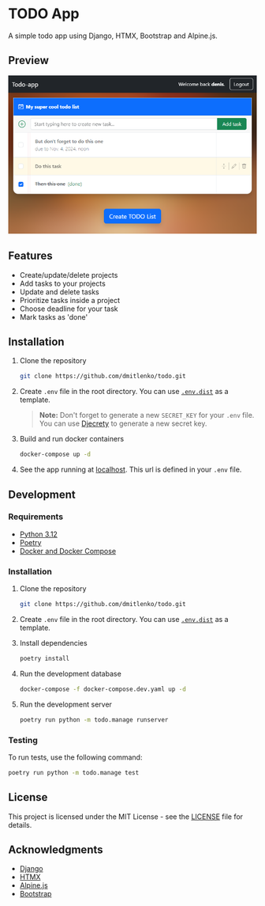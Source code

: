 # TODO App

A simple todo app using Django, HTMX, Bootstrap and Alpine.js.

## Preview

![Preview](docs/preview.png)

## Features

- Create/update/delete projects
- Add tasks to your projects
- Update and delete tasks
- Prioritize tasks inside a project
- Choose deadline for your task
- Mark tasks as 'done'

## Installation

1. Clone the repository

    ```bash
    git clone https://github.com/dmitlenko/todo.git
    ```

2. Create `.env` file in the root directory. You can use [`.env.dist`](./.env.dist) as a template.

    > **Note:** Don't forget to generate a new `SECRET_KEY` for your `.env` file.
    > You can use [Djecrety](https://djecrety.ir/) to generate a new secret key.

3. Build and run docker containers

    ```bash
    docker-compose up -d
    ```

4. See the app running at [localhost](http://localhost/). This url is defined in your `.env` file.

## Development

### Requirements

- [Python 3.12](https://www.python.org/downloads/)
- [Poetry](https://python-poetry.org/)
- [Docker and Docker Compose](https://docs.docker.com/get-docker/)

### Installation

1. Clone the repository

    ```bash
    git clone https://github.com/dmitlenko/todo.git
    ```

2. Create `.env` file in the root directory. You can use [`.env.dist`](./.env.dist) as a template.

3. Install dependencies

    ```bash
    poetry install
    ```

4. Run the development database

    ```bash
    docker-compose -f docker-compose.dev.yaml up -d
    ```

4. Run the development server

    ```bash
    poetry run python -m todo.manage runserver
    ```

### Testing

To run tests, use the following command:

```bash
poetry run python -m todo.manage test
```

## License

This project is licensed under the MIT License - see the [LICENSE](LICENSE) file for details.

## Acknowledgments

- [Django](https://www.djangoproject.com/)
- [HTMX](https://htmx.org/)
- [Alpine.js](https://alpinejs.dev/)
- [Bootstrap](https://getbootstrap.com/)
